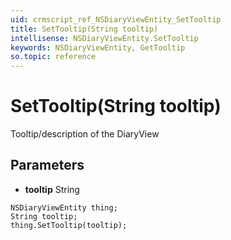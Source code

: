```yaml
---
uid: crmscript_ref_NSDiaryViewEntity_SetTooltip
title: SetTooltip(String tooltip)
intellisense: NSDiaryViewEntity.SetTooltip
keywords: NSDiaryViewEntity, GetTooltip
so.topic: reference
---
```


# SetTooltip(String tooltip)

Tooltip/description of the DiaryView

## Parameters

* **tooltip** String

```crmscript
NSDiaryViewEntity thing;
String tooltip;
thing.SetTooltip(tooltip);
```

